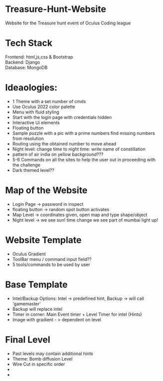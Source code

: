 # Treasure-Hunt-Website
Website for the Treasure hunt event of Oculus Coding league  

# Tech Stack    
Frontend:  html,js,css & Bootstrap  
Backend:  Django  
Database:  MongoDB  

# Ideaologies:
- 1 Theme with a set number of cmds    
- Use Oculus 2022 color palette  
- Menu with fluid styling    
- Start with the login page with credentials hidden  
- Interactive Ui elements  
- Floating button    
- Sample puzzle with a pic with a prime numbers find missing numbers from resolution  
- Routing using the obtained number to move ahead  
- Night level: change time to night time: write name of constillation  
- pattern of air india on yellow background???  
- 5-6 Commands on all the sites to help the user out in proceeding with the challenge  
- Dark themed level??  

# Map of the Website   
- Login Page  ->  password in inspect  
- floating button  ->  random spot button activates  
- Map Level  -> coordinates given, open map and type shape/object  
- Night level ->  we see sun! time change we see part of mumbai light up!

# Website Template  
- Oculus Gradient  
- ToolBar menu / command input field??  
- 5 tools/commands to be used by user  

# Base Template  
- Intel/Backup Options: Intel -> predefined hint, Backup -> will call 'gamemaster'
- Backup will replace intel
- Timer in corner: Main Event timer + Level Timer for intel (Hints)
- Image with gradient - > dependent on level

# Final Level
- Past levels may contain additional hints  
- Theme: Bomb diffusion Level   
- Wire Cut in specific order  
- 
- 
